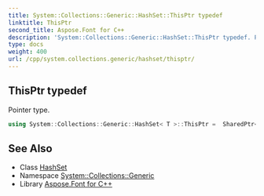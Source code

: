 ```yaml
---
title: System::Collections::Generic::HashSet::ThisPtr typedef
linktitle: ThisPtr
second_title: Aspose.Font for C++
description: 'System::Collections::Generic::HashSet::ThisPtr typedef. Pointer type in C++.'
type: docs
weight: 400
url: /cpp/system.collections.generic/hashset/thisptr/
---
```

## ThisPtr typedef


Pointer type.

```cpp
using System::Collections::Generic::HashSet< T >::ThisPtr =  SharedPtr<ThisType>
```

## See Also

* Class [HashSet](../)
* Namespace [System::Collections::Generic](../../)
* Library [Aspose.Font for C++](../../../)
